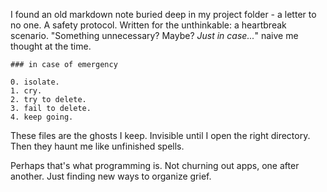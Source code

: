 ﻿I found an old markdown note buried deep in my project folder - a letter to 
no one. A safety protocol. Written for the unthinkable: a heartbreak scenario. 
"Something unnecessary? Maybe? *Just in case...*" naive me thought at the time. 

```
### in case of emergency

0. isolate. 
1. cry.
2. try to delete.
3. fail to delete. 
4. keep going.
```

These files are the ghosts I keep. Invisible until I open the right directory. 
Then they haunt me like unfinished spells.

Perhaps that's what programming is. Not churning out apps, one after another.
Just finding new ways to organize grief.